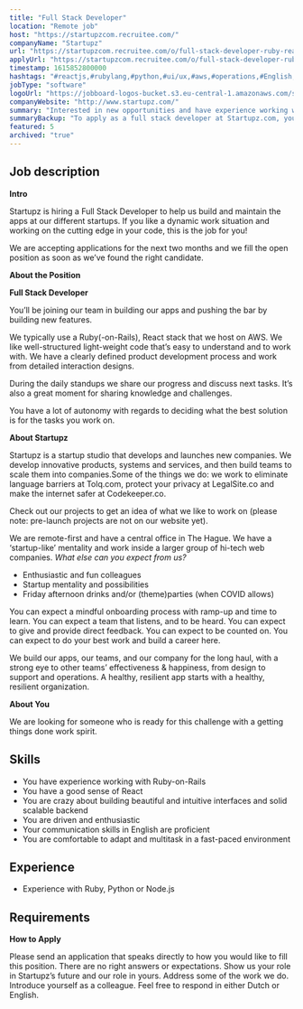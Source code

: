```yaml
---
title: "Full Stack Developer"
location: "Remote job"
host: "https://startupzcom.recruitee.com/"
companyName: "Startupz"
url: "https://startupzcom.recruitee.com/o/full-stack-developer-ruby-react-stack-1"
applyUrl: "https://startupzcom.recruitee.com/o/full-stack-developer-ruby-react-stack-1/c/new"
timestamp: 1615852800000
hashtags: "#reactjs,#rubylang,#python,#ui/ux,#aws,#operations,#English,#Dutch"
jobType: "software"
logoUrl: "https://jobboard-logos-bucket.s3.eu-central-1.amazonaws.com/startupz-com"
companyWebsite: "http://www.startupz.com/"
summary: "Interested in new opportunities and have experience working with Ruby? Startupz has a job opening for a full stack developer."
summaryBackup: "To apply as a full stack developer at Startupz.com, you preferably need to have some knowledge of: #reactjs, #rubylang, #python."
featured: 5
archived: "true"
---
```


## Job description

**Intro**

Startupz is hiring a Full Stack Developer to help us build and maintain the apps at our different startups. If you like a dynamic work situation and working on the cutting edge in your code, this is the job for you!

We are accepting applications for the next two months and we fill the open position as soon as we’ve found the right candidate.

**About the Position**

**Full Stack Developer**

You’ll be joining our team in building our apps and pushing the bar by building new features.

We typically use a Ruby(-on-Rails), React stack that we host on AWS. We like well-structured light-weight code that’s easy to understand and to work with. We have a clearly defined product development process and work from detailed interaction designs.

During the daily standups we share our progress and discuss next tasks. It’s also a great moment for sharing knowledge and challenges.

You have a lot of autonomy with regards to deciding what the best solution is for the tasks you work on.

**About Startupz**

Startupz is a startup studio that develops and launches new companies. We develop innovative products, systems and services, and then build teams to scale them into companies.Some of the things we do: we work to eliminate language barriers at Tolq.com, protect your privacy at LegalSite.co and make the internet safer at Codekeeper.co.

Check out our projects to get an idea of what we like to work on (please note: pre-launch projects are not on our website yet).

We are remote-first and have a central office in The Hague. We have a ‘startup-like’ mentality and work inside a larger group of hi-tech web companies. _What else can you expect from us?_

*   Enthusiastic and fun colleagues
*   Startup mentality and possibilities
*   Friday afternoon drinks and/or (theme)parties (when COVID allows)

You can expect a mindful onboarding process with ramp-up and time to learn. You can expect a team that listens, and to be heard. You can expect to give and provide direct feedback. You can expect to be counted on. You can expect to do your best work and build a career here.

We build our apps, our teams, and our company for the long haul, with a strong eye to other teams’ effectiveness & happiness, from design to support and operations. A healthy, resilient app starts with a healthy, resilient organization.

**About You**

We are looking for someone who is ready for this challenge with a getting things done work spirit.

## Skills

*   You have experience working with Ruby-on-Rails
*   You have a good sense of React
*   You are crazy about building beautiful and intuitive interfaces and solid scalable backend
*   You are driven and enthusiastic
*   Your communication skills in English are proficient
*   You are comfortable to adapt and multitask in a fast-paced environment

## Experience

*   Experience with Ruby, Python or Node.js

## Requirements

**How to Apply**

Please send an application that speaks directly to how you would like to fill this position. There are no right answers or expectations. Show us your role in Startupz’s future and our role in yours. Address some of the work we do. Introduce yourself as a colleague. Feel free to respond in either Dutch or English.
